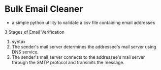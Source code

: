 # Bulk Email Cleaner
- a simple python utility to validate a csv file containing email addresses

3 Stages of Email Verification
1. syntax
2. The sender's mail server determines the addressee's mail server using DNS service.
3. The sender's mail server connects to the addressee's mail server through the SMTP protocol and transmits the message.
